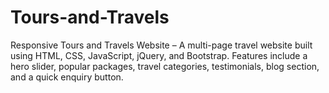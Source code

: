 # Tours-and-Travels
Responsive Tours and Travels Website – A multi-page travel website built using HTML, CSS, JavaScript, jQuery, and Bootstrap. Features include a hero slider, popular packages, travel categories, testimonials, blog section, and a quick enquiry button. 
